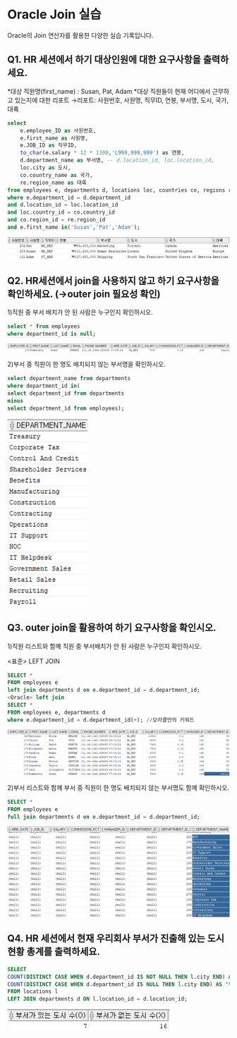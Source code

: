 # Oracle Join 실습

Oracle의 Join 연산자를 활용한 다양한 실습 기록입니다.

## Q1. HR 세션에서 하기 대상인원에 대한 요구사항을 출력하세요.

*대상 직원명(first_name) : Susan, Pat, Adam
*대상 직원들이 현재 어디에서 근무하고 있는지에 대한 리포트
→리포트: 사원번호, 사원명, 직무ID, 연봉, 부서명, 도시, 국가, 대륙

```sql
select
    e.employee_ID as 사원번호,
    e.first_name as 사원명,
    e.JOB_ID as 직무ID,
    to_char(e.salary * 12 * 1300,'L999,999,999') as 연봉,
    d.department_name as 부서명, -- d.location_id, loc.location_id,
    loc.city as 도시,
    co.country_name as 국가,
    re.region_name as 대륙
from employees e, departments d, locations loc, countries co, regions re
where e.department_id = d.department_id
and d.location_id = loc.location_id
and loc.country_id = co.country_id
and co.region_id = re.region_id
and e.first_name in('Susan','Pat','Adam');
```

![oracle_join_q1 result](/images/oracle_join_q1_result.png)

## Q2. HR세션에서 join을 사용하지 않고 하기 요구사항을 확인하세요. (→outer join 필요성 확인)

1)직원 중 부서 배치가 안 된 사람은 누구인지 확인하시오.

```sql
select * from employees
where department_id is null;
```

![oracle_join_q2 result1](/images/oracle_join_q2_result.png)

2)부서 중 직원이 한 명도 배치되지 않는 부서명을 확인하시오.

```sql
select department_name from departments 
where department_id in(
select department_id from departments
minus 
select department_id from employees);
```

![oracle_join_q2 result2](/images/oracle_join_q2_result2.png)

## Q3. outer join을 활용하여 하기 요구사항을 확인시오.

1)직원 리스트와 함꼐 직원 중 부서배치가 안 된 사람은 누구인지 확인하시오.

<표준> LEFT JOIN 
```sql
SELECT *
FROM employees e
left join departments d on e.department_id = d.department_id;
<Oracle> left join
SELECT *
FROM employees e, departments d
where e.department_id = d.department_id(+); //오라클만의 키워드
```

![oracle_join_q3 result1](/images/oracle_join_q3_result.png)

2)부서 리스트와 함께 부서 중 직원이 한 명도 배치되지 않는 부서명도 함께 확인하시오.

```sql
SELECT *
FROM employees e
full join departments d on e.department_id = d.department_id;
```

![oracle_join_q3 result2](/images/oracle_join_q3_result2.png)

## Q4. HR 세션에서 현재 우리회사 부서가 진출해 있는 도시 현황 총계를 출력하세요.

```sql
SELECT 
COUNT(DISTINCT CASE WHEN d.department_id IS NOT NULL THEN l.city END) AS "부서가 있는 도시 수(O)",
COUNT(DISTINCT CASE WHEN d.department_id IS NULL THEN l.city END) AS "부서가 없는 도시 수(X)"
FROM locations l
LEFT JOIN departments d ON l.location_id = d.location_id;
```

![oracle_join_q4 result4](/images/oracle_join_q4_result.png)
